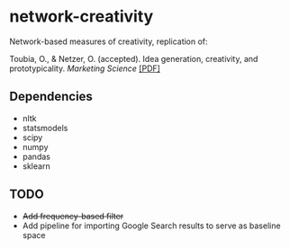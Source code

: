 # network-creativity
Network-based measures of creativity, replication of: 

Toubia, O., & Netzer, O. (accepted). Idea generation, creativity, and prototypicality. *Marketing Science* [[PDF]](https://pdfs.semanticscholar.org/bcfa/47211ed1463f1573c1598264c51135d5bd47.pdf)



## Dependencies
- nltk
- statsmodels
- scipy
- numpy
- pandas
- sklearn

## TODO
- ~~Add frequency-based filter~~
- Add pipeline for importing Google Search results to serve as baseline space
